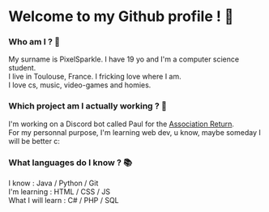 # Welcome to my Github profile ! 👋

### Who am I ? 🙋
My surname is PixelSparkle. I have 19 yo and I'm a computer science student.\
I live in Toulouse, France. I fricking love where I am.\
I love cs, music, video-games and homies.

### Which project am I actually working ? 🔨
I'm working on a Discord bot called Paul for the [Association Return](https://assoreturn.fr/).\
For my personnal purpose, I'm learning web dev, u know, maybe someday I will be better c:

### What languages do I know ? 📚
I know : Java / Python / Git  \
I'm learning : HTML / CSS / JS  \
What I will learn : C# / PHP / SQL
